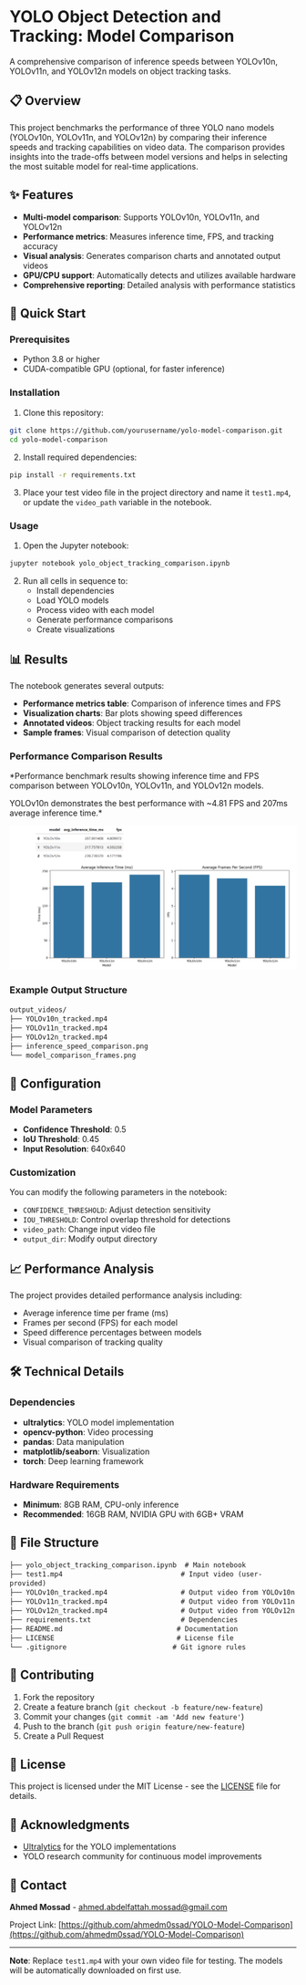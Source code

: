 # YOLO Object Detection and Tracking: Model Comparison

A comprehensive comparison of inference speeds between YOLOv10n, YOLOv11n, and YOLOv12n models on object tracking tasks.

## 📋 Overview

This project benchmarks the performance of three YOLO nano models (YOLOv10n, YOLOv11n, and YOLOv12n) by comparing their inference speeds and tracking capabilities on video data. The comparison provides insights into the trade-offs between model versions and helps in selecting the most suitable model for real-time applications.

## ✨ Features

- **Multi-model comparison**: Supports YOLOv10n, YOLOv11n, and YOLOv12n
- **Performance metrics**: Measures inference time, FPS, and tracking accuracy
- **Visual analysis**: Generates comparison charts and annotated output videos
- **GPU/CPU support**: Automatically detects and utilizes available hardware
- **Comprehensive reporting**: Detailed analysis with performance statistics

## 🚀 Quick Start

### Prerequisites

- Python 3.8 or higher
- CUDA-compatible GPU (optional, for faster inference)

### Installation

1. Clone this repository:
```bash
git clone https://github.com/yourusername/yolo-model-comparison.git
cd yolo-model-comparison
```

2. Install required dependencies:
```bash
pip install -r requirements.txt
```

3. Place your test video file in the project directory and name it `test1.mp4`, or update the `video_path` variable in the notebook.

### Usage

1. Open the Jupyter notebook:
```bash
jupyter notebook yolo_object_tracking_comparison.ipynb
```

2. Run all cells in sequence to:
   - Install dependencies
   - Load YOLO models
   - Process video with each model
   - Generate performance comparisons
   - Create visualizations

## 📊 Results

The notebook generates several outputs:

- **Performance metrics table**: Comparison of inference times and FPS
- **Visualization charts**: Bar plots showing speed differences
- **Annotated videos**: Object tracking results for each model
- **Sample frames**: Visual comparison of detection quality

### Performance Comparison Results


*Performance benchmark results showing inference time and FPS comparison between YOLOv10n, YOLOv11n, and YOLOv12n models.

YOLOv10n demonstrates the best performance with ~4.81 FPS and 207ms average inference time.*

![Performance Comparison](performance_comparison.png)



### Example Output Structure
```
output_videos/
├── YOLOv10n_tracked.mp4
├── YOLOv11n_tracked.mp4
├── YOLOv12n_tracked.mp4
├── inference_speed_comparison.png
└── model_comparison_frames.png
```

## 🔧 Configuration

### Model Parameters
- **Confidence Threshold**: 0.5
- **IoU Threshold**: 0.45
- **Input Resolution**: 640x640

### Customization
You can modify the following parameters in the notebook:
- `CONFIDENCE_THRESHOLD`: Adjust detection sensitivity
- `IOU_THRESHOLD`: Control overlap threshold for detections
- `video_path`: Change input video file
- `output_dir`: Modify output directory

## 📈 Performance Analysis

The project provides detailed performance analysis including:

- Average inference time per frame (ms)
- Frames per second (FPS) for each model
- Speed difference percentages between models
- Visual comparison of tracking quality

## 🛠️ Technical Details

### Dependencies
- **ultralytics**: YOLO model implementation
- **opencv-python**: Video processing
- **pandas**: Data manipulation
- **matplotlib/seaborn**: Visualization
- **torch**: Deep learning framework

### Hardware Requirements
- **Minimum**: 8GB RAM, CPU-only inference
- **Recommended**: 16GB RAM, NVIDIA GPU with 6GB+ VRAM

## 📝 File Structure

```
├── yolo_object_tracking_comparison.ipynb  # Main notebook
├── test1.mp4                             # Input video (user-provided)
├── YOLOv10n_tracked.mp4                  # Output video from YOLOv10n
├── YOLOv11n_tracked.mp4                  # Output video from YOLOv11n
├── YOLOv12n_tracked.mp4                  # Output video from YOLOv12n
├── requirements.txt                      # Dependencies
├── README.md                            # Documentation
├── LICENSE                              # License file
└── .gitignore                          # Git ignore rules
```

## 🤝 Contributing

1. Fork the repository
2. Create a feature branch (`git checkout -b feature/new-feature`)
3. Commit your changes (`git commit -am 'Add new feature'`)
4. Push to the branch (`git push origin feature/new-feature`)
5. Create a Pull Request

## 📄 License

This project is licensed under the MIT License - see the [LICENSE](LICENSE) file for details.

## 🙏 Acknowledgments

- [Ultralytics](https://github.com/ultralytics/ultralytics) for the YOLO implementations
- YOLO research community for continuous model improvements

## 📧 Contact

**Ahmed Mossad** - [ahmed.abdelfattah.mossad@gmail.com](mailto:ahmed.abdelfattah.mossad@gmail.com)

Project Link: [https://github.com/ahmedm0ssad/YOLO-Model-Comparison](https://github.com/ahmedm0ssad/YOLO-Model-Comparison)

---

**Note**: Replace `test1.mp4` with your own video file for testing. The models will be automatically downloaded on first use.
